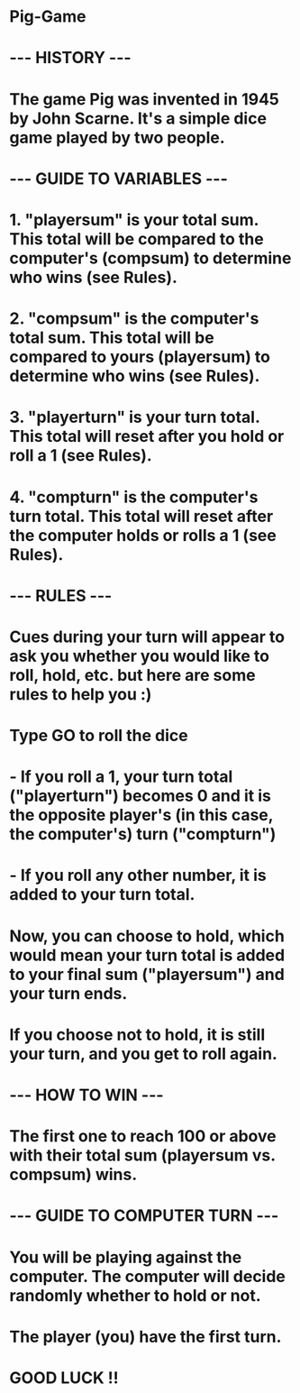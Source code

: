 # Pig-Game

# --- HISTORY ---
# The game Pig was invented in 1945 by John Scarne. It's a simple dice game played by two people.

# --- GUIDE TO VARIABLES ---
# 1. "playersum" is your total sum. This total will be compared to the computer's (compsum) to determine who wins (see Rules).
# 2. "compsum" is the computer's total sum. This total will be compared to yours (playersum) to determine who wins (see Rules).
# 3. "playerturn" is your turn total. This total will reset after you hold or roll a 1 (see Rules).
# 4. "compturn" is the computer's turn total. This total will reset after the computer holds or rolls a 1 (see Rules).

# --- RULES ---
# Cues during your turn will appear to ask you whether you would like to roll, hold, etc. but here are some rules to help you :)

# Type GO to roll the dice
# - If you roll a 1, your turn total ("playerturn") becomes 0 and it is the opposite player's (in this case, the computer's) turn ("compturn")
# - If you roll any other number, it is added to your turn total.
# Now, you can choose to hold, which would mean your turn total is added to your final sum ("playersum") and your turn ends. 
# If you choose not to hold, it is still your turn, and you get to roll again.

# --- HOW TO WIN ---
# The first one to reach 100 or above with their total sum (playersum vs. compsum) wins.

# --- GUIDE TO COMPUTER TURN ---
# You will be playing against the computer. The computer will decide randomly whether to hold or not.
# The player (you) have the first turn.

# GOOD LUCK !!
